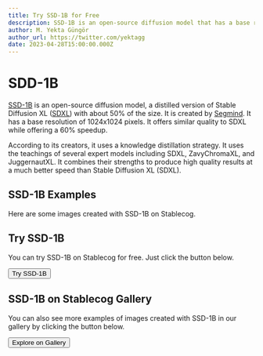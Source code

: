 ```yaml
---
title: Try SSD-1B for Free
description: SSD-1B is an open-source diffusion model that has a base resolution of 1024x1024 pixels. It's a distilled version of Stable Diffusion XL (SDXL).
author: M. Yekta Güngör
author_url: https://twitter.com/yektagg
date: 2023-04-28T15:00:00.000Z
---
```


<script>
  import Button from '$components/buttons/Button.svelte'
  import DocImage from '$components/docs/DocImage.svelte'
</script>

# SDD-1B

[SSD-1B](https://huggingface.co/segmind/SSD-1B) is an open-source diffusion model, a distilled version of Stable Diffusion XL ([SDXL](https://huggingface.co/stabilityai/stable-diffusion-xl-base-1.0)) with about 50% of the size. It is created by [Segmind](https://www.segmind.com). It has a base resolution of 1024x1024 pixels. It offers similar quality to SDXL while offering a 60% speedup.

According to its creators, it uses a knowledge distillation strategy. It uses the teachings of several expert models including SDXL, ZavyChromaXL, and JuggernautXL. It combines their strengths to produce high quality results at a much better speed than Stable Diffusion XL (SDXL).

## SSD-1B Examples

Here are some images created with SSD-1B on Stablecog.

<DocImage src="https://ba.stablecog.com/guide/models/ssd-1b.jpg" alt="SSD-1B Examples" width="2560" height="4320"/>

## Try SSD-1B

You can try SSD-1B on Stablecog for free. Just click the button below.

<Button class="mt-4" href="https://stablecog.com/generate/?mi=4e54440f-ee17-4712-b4b6-0671b94d685d&adv=true" target="_blank">
Try SSD-1B
</Button>

## SSD-1B on Stablecog Gallery

You can also see more examples of images created with SSD-1B in our gallery by clicking the button below.

<Button class="mt-4" href="https://stablecog.com/gallery?mi=4e54440f-ee17-4712-b4b6-0671b94d685d" target="_blank">
  Explore on Gallery
</Button>
